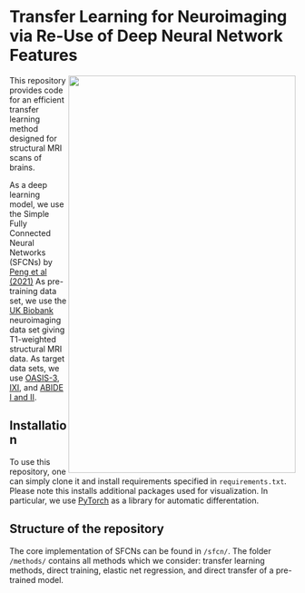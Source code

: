 # Transfer Learning for Neuroimaging via Re-Use of Deep Neural Network Features

<img align="right" src="https://github.com/PeterHolderrieth/TransferLearning_Neuroimaging/blob/main/visualization/plots/brain_manifold.png" width="400" height="700">

This repository provides code for an efficient transfer learning method designed for structural MRI scans of brains.
 
As a deep learning model, we use the Simple Fully Connected Neural Networks (SFCNs) by [Peng et al (2021)](https://www.sciencedirect.com/science/article/pii/S1361841520302358)
As pre-training data set, we use the [UK Biobank](https://www.nature.com/articles/nn.4393) neuroimaging data set giving T1-weighted structural MRI data. As target data sets,
we use [OASIS-3](https://www.oasis-brains.org/), [IXI](https://brain-development.org/ixi-dataset/), and [ABIDE I and II](http://fcon_1000.projects.nitrc.org/indi/abide/). 



## Installation

To use this repository, one can simply clone it and  install requirements specified in `requirements.txt`.
Please note this installs additional packages used for visualization. In particular, we use [PyTorch](https://https://pytorch.org/) 
as a library for automatic differentation.

## Structure of the repository
The core implementation of SFCNs can be found in `/sfcn/`. The folder `/methods/` contains all methods which we consider: transfer learning methods, direct training, elastic net regression, and direct transfer of a pre-trained model.

